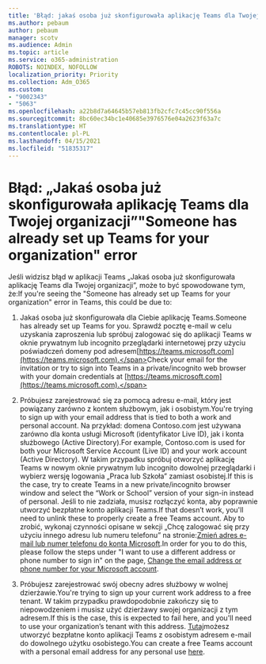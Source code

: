```yaml
---
title: 'Błąd: jakaś osoba już skonfigurowała aplikację Teams dla Twojej organizacji'
ms.author: pebaum
author: pebaum
manager: scotv
ms.audience: Admin
ms.topic: article
ms.service: o365-administration
ROBOTS: NOINDEX, NOFOLLOW
localization_priority: Priority
ms.collection: Adm_O365
ms.custom:
- "9002343"
- "5063"
ms.openlocfilehash: a22b8d7a64645b57eb813fb2cfc7c45cc90f556a
ms.sourcegitcommit: 8bc60ec34bc1e40685e3976576e04a2623f63a7c
ms.translationtype: HT
ms.contentlocale: pl-PL
ms.lasthandoff: 04/15/2021
ms.locfileid: "51835317"
---
```

# <a name="someone-has-already-set-up-teams-for-your-organization-error"></a><span data-ttu-id="911ff-102">Błąd: „Jakaś osoba już skonfigurowała aplikację Teams dla Twojej organizacji”</span><span class="sxs-lookup"><span data-stu-id="911ff-102">"Someone has already set up Teams for your organization" error</span></span>

<span data-ttu-id="911ff-103">Jeśli widzisz błąd w aplikacji Teams „Jakaś osoba już skonfigurowała aplikację Teams dla Twojej organizacji”, może to być spowodowane tym, że:</span><span class="sxs-lookup"><span data-stu-id="911ff-103">If you're seeing the "Someone has already set up Teams for your organization" error in Teams, this could be due to:</span></span>

1. <span data-ttu-id="911ff-104">Jakaś osoba już skonfigurowała dla Ciebie aplikację Teams.</span><span class="sxs-lookup"><span data-stu-id="911ff-104">Someone has already set up Teams for you.</span></span> <span data-ttu-id="911ff-105">Sprawdź pocztę e-mail w celu uzyskania zaproszenia lub spróbuj zalogować się do aplikacji Teams w oknie prywatnym lub incognito przeglądarki internetowej przy użyciu poświadczeń domeny pod adresem[https://teams.microsoft.com](https://teams.microsoft.com).</span><span class="sxs-lookup"><span data-stu-id="911ff-105">Check your email for the invitation or try to sign into Teams in a private/incognito web browser with your domain credentials at [https://teams.microsoft.com](https://teams.microsoft.com).</span></span>

2. <span data-ttu-id="911ff-106">Próbujesz zarejestrować się za pomocą adresu e-mail, który jest powiązany zarówno z kontem służbowym, jak i osobistym.</span><span class="sxs-lookup"><span data-stu-id="911ff-106">You're trying to sign up with your email address that is tied to both a work and personal account.</span></span> <span data-ttu-id="911ff-107">Na przykład: domena Contoso.com jest używana zarówno dla konta usługi Microsoft (identyfikator Live ID), jak i konta służbowego (Active Directory).</span><span class="sxs-lookup"><span data-stu-id="911ff-107">For example, Contoso.com is used for both your Microsoft Service Account (Live ID) and your work account (Active Directory).</span></span> <span data-ttu-id="911ff-108">W takim przypadku spróbuj otworzyć aplikację Teams w nowym oknie prywatnym lub incognito dowolnej przeglądarki i wybierz wersję logowania „Praca lub Szkoła” zamiast osobistej.</span><span class="sxs-lookup"><span data-stu-id="911ff-108">If this is the case, try to create Teams in a new private/incognito browser window and select the “Work or School” version of your sign-in instead of personal.</span></span> <span data-ttu-id="911ff-109">Jeśli to nie zadziała, musisz rozłączyć konta, aby poprawnie utworzyć bezpłatne konto aplikacji Teams.</span><span class="sxs-lookup"><span data-stu-id="911ff-109">If that doesn’t work, you'll need to unlink these to properly create a free Teams account.</span></span> <span data-ttu-id="911ff-110">Aby to zrobić, wykonaj czynności opisane w sekcji „Chcę zalogować się przy użyciu innego adresu lub numeru telefonu” na stronie:[Zmień adres e-mail lub numer telefonu do konta Microsoft](https://support.microsoft.com/help/12407).</span><span class="sxs-lookup"><span data-stu-id="911ff-110">In order for you to do this, please follow the steps under "I want to use a different address or phone number to sign in" on the page, [Change the email address or phone number for your Microsoft account](https://support.microsoft.com/help/12407).</span></span>

3. <span data-ttu-id="911ff-111">Próbujesz zarejestrować swój obecny adres służbowy w wolnej dzierżawie.</span><span class="sxs-lookup"><span data-stu-id="911ff-111">You're trying to sign up your current work address to a free tenant.</span></span> <span data-ttu-id="911ff-112">W takim przypadku prawdopodobnie zakończy się to niepowodzeniem i musisz użyć dzierżawy swojej organizacji z tym adresem.</span><span class="sxs-lookup"><span data-stu-id="911ff-112">If this is the case, this is expected to fail here, and you'll need to use your organization’s tenant with this address.</span></span> <span data-ttu-id="911ff-113">[Tutaj](https://products.office.com/microsoft-teams/group-chat-software)możesz utworzyć bezpłatne konto aplikacji Teams z osobistym adresem e-mail do dowolnego użytku osobistego.</span><span class="sxs-lookup"><span data-stu-id="911ff-113">You can create a free Teams account with a personal email address for any personal use [here](https://products.office.com/microsoft-teams/group-chat-software).</span></span>
